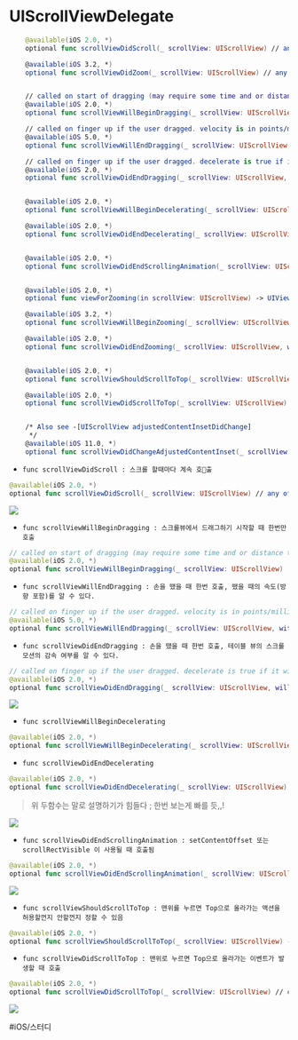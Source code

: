 # UIScrollViewDelegate

```swift
    @available(iOS 2.0, *)
    optional func scrollViewDidScroll(_ scrollView: UIScrollView) // any offset changes

    @available(iOS 3.2, *)
    optional func scrollViewDidZoom(_ scrollView: UIScrollView) // any zoom scale changes


    // called on start of dragging (may require some time and or distance to move)
    @available(iOS 2.0, *)
    optional func scrollViewWillBeginDragging(_ scrollView: UIScrollView)

    // called on finger up if the user dragged. velocity is in points/millisecond. targetContentOffset may be changed to adjust where the scroll view comes to rest
    @available(iOS 5.0, *)
    optional func scrollViewWillEndDragging(_ scrollView: UIScrollView, withVelocity velocity: CGPoint, targetContentOffset: UnsafeMutablePointer<CGPoint>)

    // called on finger up if the user dragged. decelerate is true if it will continue moving afterwards
    @available(iOS 2.0, *)
    optional func scrollViewDidEndDragging(_ scrollView: UIScrollView, willDecelerate decelerate: Bool)


    @available(iOS 2.0, *)
    optional func scrollViewWillBeginDecelerating(_ scrollView: UIScrollView) // called on finger up as we are moving

    @available(iOS 2.0, *)
    optional func scrollViewDidEndDecelerating(_ scrollView: UIScrollView) // called when scroll view grinds to a halt


    @available(iOS 2.0, *)
    optional func scrollViewDidEndScrollingAnimation(_ scrollView: UIScrollView) // called when setContentOffset/scrollRectVisible:animated: finishes. not called if not animating


    @available(iOS 2.0, *)
    optional func viewForZooming(in scrollView: UIScrollView) -> UIView? // return a view that will be scaled. if delegate returns nil, nothing happens

    @available(iOS 3.2, *)
    optional func scrollViewWillBeginZooming(_ scrollView: UIScrollView, with view: UIView?) // called before the scroll view begins zooming its content

    @available(iOS 2.0, *)
    optional func scrollViewDidEndZooming(_ scrollView: UIScrollView, with view: UIView?, atScale scale: CGFloat) // scale between minimum and maximum. called after any 'bounce' animations


    @available(iOS 2.0, *)
    optional func scrollViewShouldScrollToTop(_ scrollView: UIScrollView) -> Bool // return a yes if you want to scroll to the top. if not defined, assumes YES

    @available(iOS 2.0, *)
    optional func scrollViewDidScrollToTop(_ scrollView: UIScrollView) // called when scrolling animation finished. may be called immediately if already at top


    /* Also see -[UIScrollView adjustedContentInsetDidChange]
     */
    @available(iOS 11.0, *)
    optional func scrollViewDidChangeAdjustedContentInset(_ scrollView: UIScrollView)
```

-     func scrollViewDidScroll : 스크롤 할때마다 계속 호출

```swift
@available(iOS 2.0, *)
optional func scrollViewDidScroll(_ scrollView: UIScrollView) // any offset changes
```

![](https://media.giphy.com/media/h53iP525k8ztkABFdL/giphy.gif)

-     func scrollViewWillBeginDragging : 스크롤뷰에서 드래그하기 시작할 때 한번만 호출

```swift
// called on start of dragging (may require some time and or distance to move)
@available(iOS 2.0, *)
optional func scrollViewWillBeginDragging(_ scrollView: UIScrollView)
```

-     func scrollViewWillEndDragging : 손을 땠을 때 한번 호출, 뗐을 때의 속도(방향 포함)를 알 수 있다.

```swift
// called on finger up if the user dragged. velocity is in points/millisecond. targetContentOffset may be changed to adjust where the scroll view comes to rest
@available(iOS 5.0, *)
optional func scrollViewWillEndDragging(_ scrollView: UIScrollView, withVelocity velocity: CGPoint, targetContentOffset: UnsafeMutablePointer<CGPoint>)
```

-     func scrollViewDidEndDragging : 손을 땠을 때 한번 호출, 테이블 뷰의 스크롤 모션의 감속 여부를 알 수 있다.

```swift
// called on finger up if the user dragged. decelerate is true if it will continue moving afterwards
@available(iOS 2.0, *)
optional func scrollViewDidEndDragging(_ scrollView: UIScrollView, willDecelerate decelerate: Bool)
```

![](https://media.giphy.com/media/dUOHlZDne0EDx9YIPK/giphy.gif)

-     func scrollViewWillBeginDecelerating

```swift
@available(iOS 2.0, *)
optional func scrollViewWillBeginDecelerating(_ scrollView: UIScrollView) // called on finger up as we are moving
```

-     func scrollViewDidEndDecelerating

```swift
@available(iOS 2.0, *)
optional func scrollViewDidEndDecelerating(_ scrollView: UIScrollView) // called when scroll view grinds to a halt
```

> 위 두함수는 말로 설명하기가 힘들다 ; 한번 보는게 빠를 듯,,!

![](https://media.giphy.com/media/l3Ucr3VYpMAbGzI9ry/giphy.gif)

-     func scrollViewDidEndScrollingAnimation : setContentOffset 또는 scrollRectVisible 이 사용될 때 호출됨

```swift
@available(iOS 2.0, *)
optional func scrollViewDidEndScrollingAnimation(_ scrollView: UIScrollView) // called when setContentOffset/scrollRectVisible:animated: finishes. not called if not animating
```

![](https://media.giphy.com/media/J5dwARAdiX6eZGEXjK/giphy.gif)

-     func scrollViewShouldScrollToTop : 맨위를 누르면 Top으로 올라가는 액션을 허용할껀지 안할껀지 정할 수 있음

```swift
@available(iOS 2.0, *)
optional func scrollViewShouldScrollToTop(_ scrollView: UIScrollView) -> Bool // return a yes if you want to scroll to the top. if not defined, assumes YES
```

-     func scrollViewDidScrollToTop : 맨위로 누르면 Top으로 올라가는 이벤트가 발생할 때 호출

```swift
@available(iOS 2.0, *)
optional func scrollViewDidScrollToTop(_ scrollView: UIScrollView) // called when scrolling animation finished. may be called immediately if already at top
```

![](https://media.giphy.com/media/W6jAyoPW5IdaW9rpEU/giphy.gif)

#iOS/스터디
